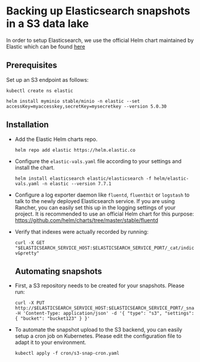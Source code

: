 # Backing up Elasticsearch snapshots in a S3 data lake 
In order to setup Elasticsearch, we use the official Helm chart maintained by Elastic which can be found [here](https://github.com/elastic/helm-charts/tree/master/elasticsearch)


## Prerequisites

Set up an S3 endpoint as follows:

```
kubectl create ns elastic
```

```
helm install myminio stable/minio -n elastic --set accessKey=myaccesskey,secretKey=mysecretkey --version 5.0.30
```

## Installation

* Add the Elastic Helm charts repo.
  ```console
  helm repo add elastic https://helm.elastic.co
  ```
* Configure the `elastic-vals.yaml` file according to your settings and install the chart.
  ```console
  helm install elasticsearch elastic/elasticsearch -f helm/elastic-vals.yaml -n elastic --version 7.7.1
  ```
* Configure a log exporter daemon like `fluentd`, `fluentbit` or `logstash` to talk to the newly deployed Elasticsearch service. If you are using Rancher, you can easily set this up in the logging settings of your project.
It is recommended to use an official Helm chart for this purpose: https://github.com/helm/charts/tree/master/stable/fluentd

* Verify that indexes were actually recorded by running:
  ```console
  curl -X GET "$ELASTICSEARCH_SERVICE_HOST:$ELASTICSEARCH_SERVICE_PORT/_cat/indices?v&pretty"
  ```
  
  ## Automating snapshots

 * First, a S3 repository needs to be created for your snapshots. Please run:
 
   ```console
   curl -X PUT http://$ELASTICSEARCH_SERVICE_HOST:$ELASTICSEARCH_SERVICE_PORT/_snapshot/$REPOSITORY_NAME -H 'Content-Type: application/json' -d '{ "type": "s3", "settings": { "bucket": "bucket123" } }'
   ```
  
 * To automate the snapshot upload to the S3 backend, you can easily setup a cron job on Kubernetes. Please edit the configuration file to adapt it to your environment.
  
    ```console
    kubectl apply -f cron/s3-snap-cron.yaml
    ```
    
